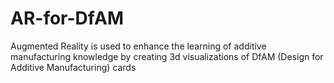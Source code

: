 # AR-for-DfAM
Augmented Reality is used to enhance the learning of additive manufacturing knowledge by creating 3d visualizations of DfAM (Design for Additive Manufacturing) cards 
